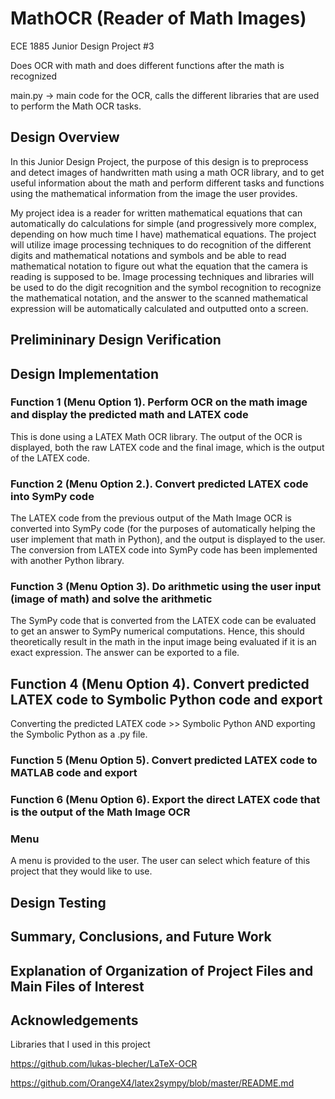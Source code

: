 # MathOCR (Reader of Math Images)

ECE 1885 Junior Design Project #3

Does OCR with math and does different functions after the math is recognized

main.py -> main code for the OCR, calls the different libraries that are used to perform the Math OCR tasks.

## Design Overview

In this Junior Design Project, the purpose of this design is to preprocess and detect images of handwritten math using a math OCR library, and to get useful information about the math and perform different tasks and functions using the mathematical information from the image the user provides. 

My project idea is a reader for written mathematical equations that can automatically do calculations
for simple (and progressively more complex, depending on how much time I have) mathematical
equations. The project will utilize image processing techniques to do recognition of the different digits
and mathematical notations and symbols and be able to read mathematical notation to figure out what
the equation that the camera is reading is supposed to be. Image processing techniques and libraries
will be used to do the digit recognition and the symbol recognition to recognize the mathematical
notation, and the answer to the scanned mathematical expression will be automatically calculated and
outputted onto a screen.

## Prelimininary Design Verification



## Design Implementation


### Function 1 (Menu Option 1). Perform OCR on the math image and display the predicted math and LATEX code
This is done using a LATEX Math OCR library. The output of the OCR is displayed, both the raw LATEX code and the final image, which is the output of the LATEX code.  

### Function 2 (Menu Option 2.). Convert predicted LATEX code into SymPy code
The LATEX code from the previous output of the Math Image OCR is converted into SymPy code (for the purposes of automatically helping the user implement that math in Python), and the output is displayed to the user.
The conversion from LATEX code into SymPy code has been implemented with another Python library. 


### Function 3 (Menu Option 3). Do arithmetic using the user input (image of math) and solve the arithmetic
The SymPy code that is converted from the LATEX code can be evaluated to get an answer to SymPy numerical computations. Hence, this should theoretically result in the math in the input image being evaluated if it is an exact expression. The answer can be exported to a file. 

## Function 4 (Menu Option 4). Convert predicted LATEX code to Symbolic Python code and export

Converting the predicted LATEX code >> Symbolic Python AND exporting the Symbolic Python as a .py file.

### Function 5 (Menu Option 5). Convert predicted LATEX code to MATLAB code and export

### Function 6 (Menu Option 6). Export the direct LATEX code that is the output of the Math Image OCR

### Menu
A menu is provided to the user. The user can select which feature of this project that they would like to use. 


## Design Testing






## Summary, Conclusions, and Future Work









## Explanation of Organization of Project Files and Main Files of Interest


## Acknowledgements
Libraries that I used in this project

https://github.com/lukas-blecher/LaTeX-OCR

https://github.com/OrangeX4/latex2sympy/blob/master/README.md
